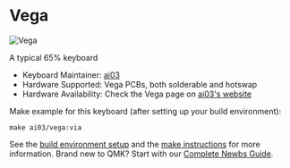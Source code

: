 # Vega

![Vega](https://i.imgur.com/7ZcCqwP.png)

A typical 65% keyboard  

* Keyboard Maintainer: [ai03](https://github.com/ai03-2725)
* Hardware Supported: Vega PCBs, both solderable and hotswap
* Hardware Availability: Check the Vega page on [ai03's website](https://ai03.com/)

Make example for this keyboard (after setting up your build environment):

    make ai03/vega:via

See the [build environment setup](https://docs.qmk.fm/#/getting_started_build_tools) and the [make instructions](https://docs.qmk.fm/#/getting_started_make_guide) for more information. Brand new to QMK? Start with our [Complete Newbs Guide](https://docs.qmk.fm/#/newbs).
